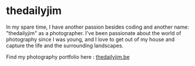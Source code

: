 # thedailyjim

In my spare time, I have another passion besides coding and another name: "thedailyjim" as a photographer. I've been passionate about the world of photography since I was young, and I love to get out of my house and capture the life and the surrounding landscapes.

Find my photography portfolio here : <a href="https://thedailyjim.be" target="_blank">thedailyjim.be</a>